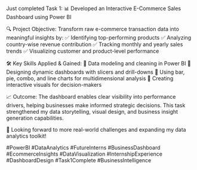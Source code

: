 Just completed Task 1:
📊 Developed an Interactive E-Commerce Sales Dashboard using Power BI

🔍 Project Objective:
Transform raw e-commerce transaction data into meaningful insights by:
✅ Identifying top-performing products
✅ Analyzing country-wise revenue contribution
✅ Tracking monthly and yearly sales trends
✅ Visualizing customer and product-level performance

🛠️ Key Skills Applied & Gained:
🔹 Data modeling and cleaning in Power BI
🔹 Designing dynamic dashboards with slicers and drill-downs
🔹 Using bar, pie, combo, and line charts for multidimensional analysis
🔹 Creating interactive visuals for decision-makers

📈 Outcome:
The dashboard enables clear visibility into performance drivers, helping businesses make informed strategic decisions. This task strengthened my data storytelling, visual design, and business insight generation capabilities.


💪 Looking forward to more real-world challenges and expanding my data analytics toolkit!

#PowerBI #DataAnalytics #FutureInterns #BusinessDashboard #EcommerceInsights #DataVisualization #InternshipExperience #DashboardDesign #Task1Complete #BusinessIntelligence

